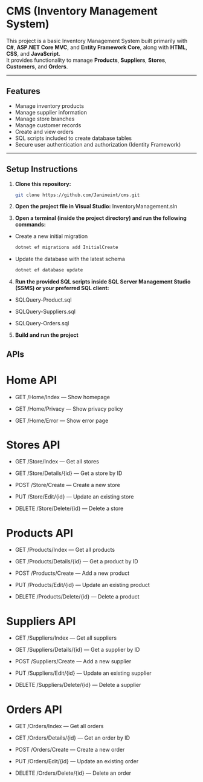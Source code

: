 # CMS (Inventory Management System)

This project is a basic Inventory Management System built primarily with **C#**, **ASP.NET Core MVC**, and **Entity Framework Core**, along with **HTML**, **CSS**, and **JavaScript**.  
It provides functionality to manage **Products**, **Suppliers**, **Stores**, **Customers**, and **Orders**.

---

## Features

- Manage inventory products
- Manage supplier information
- Manage store branches
- Manage customer records
- Create and view orders
- SQL scripts included to create database tables
- Secure user authentication and authorization (Identity Framework)

---

## Setup Instructions

1. **Clone this repository:**
   ```bash
   git clone https://github.com/Janineint/cms.git

2. **Open the project file in Visual Studio:**
InventoryManagement.sln

3. **Open a terminal (inside the project directory) and run the following commands:**
- Create a new initial migration
    ```bash
    dotnet ef migrations add InitialCreate

- Update the database with the latest schema
    ```bash
    dotnet ef database update

4. **Run the provided SQL scripts inside SQL Server Management Studio (SSMS) or your preferred SQL client:**
- SQLQuery-Product.sql

- SQLQuery-Suppliers.sql

- SQLQuery-Orders.sql

5. **Build and run the project**

## APIs

# Home API
- GET /Home/Index — Show homepage

- GET /Home/Privacy — Show privacy policy

- GET /Home/Error — Show error page

# Stores API
- GET /Store/Index — Get all stores

- GET /Store/Details/{id} — Get a store by ID

- POST /Store/Create — Create a new store

- PUT /Store/Edit/{id} — Update an existing store

- DELETE /Store/Delete/{id} — Delete a store

# Products API
- GET /Products/Index — Get all products

- GET /Products/Details/{id} — Get a product by ID

- POST /Products/Create — Add a new product

- PUT /Products/Edit/{id} — Update an existing product

- DELETE /Products/Delete/{id} — Delete a product

# Suppliers API
- GET /Suppliers/Index — Get all suppliers

- GET /Suppliers/Details/{id} — Get a supplier by ID

- POST /Suppliers/Create — Add a new supplier

- PUT /Suppliers/Edit/{id} — Update an existing supplier

- DELETE /Suppliers/Delete/{id} — Delete a supplier

# Orders API
- GET /Orders/Index — Get all orders

- GET /Orders/Details/{id} — Get an order by ID

- POST /Orders/Create — Create a new order

- PUT /Orders/Edit/{id} — Update an existing order

- DELETE /Orders/Delete/{id} — Delete an order